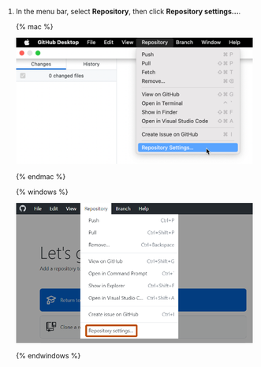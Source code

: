 1. In the menu bar, select **Repository**, then click **Repository settings...**.

   {% mac %}

   ![Screenshot of the menu bar on a Mac. In the expanded "Repository" dropdown menu, a cursor hovers over "Repository Settings", highlighted in blue.](/assets/images/help/desktop/repository-settings-mac.png)

   {% endmac %}

   {% windows %}

   ![Screenshot of the "GitHub Desktop" menu bar on Windows. In the open "Repository" dropdown menu, the "Repository Settings" option is outlined.](/assets/images/help/desktop/repository-settings-win.png)

   {% endwindows %}
